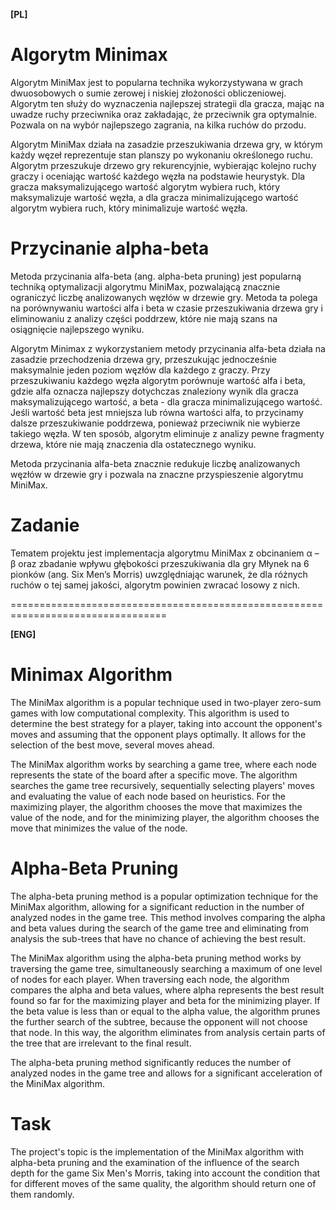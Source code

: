 **[PL]**

# Algorytm Minimax 

Algorytm MiniMax jest to popularna technika wykorzystywana w grach dwuosobowych o sumie zerowej i niskiej złożoności obliczeniowej. Algorytm ten służy do wyznaczenia najlepszej strategii dla gracza, mając na uwadze ruchy przeciwnika oraz zakładając, że przeciwnik gra optymalnie. Pozwala on na wybór najlepszego zagrania, na kilka ruchów do przodu.

Algorytm MiniMax działa na zasadzie przeszukiwania drzewa gry, w którym każdy węzeł reprezentuje stan planszy po wykonaniu określonego ruchu. Algorytm przeszukuje drzewo gry rekurencyjnie, wybierając kolejno ruchy graczy i oceniając wartość każdego węzła na podstawie heurystyk. Dla gracza maksymalizującego wartość algorytm wybiera ruch, który maksymalizuje wartość węzła, a dla gracza minimalizującego wartość algorytm wybiera ruch, który minimalizuje wartość węzła.

# Przycinanie alpha-beta

Metoda przycinania alfa-beta (ang. alpha-beta pruning) jest popularną techniką optymalizacji algorytmu MiniMax, pozwalającą znacznie ograniczyć liczbę analizowanych węzłów w drzewie gry. Metoda ta polega na porównywaniu wartości alfa i beta w czasie przeszukiwania drzewa gry i eliminowaniu z analizy części poddrzew, które nie mają szans na osiągnięcie najlepszego wyniku.

Algorytm Minimax z wykorzystaniem metody przycinania alfa-beta działa na zasadzie przechodzenia drzewa gry, przeszukując jednocześnie maksymalnie jeden poziom węzłów dla każdego z graczy. Przy przeszukiwaniu każdego węzła algorytm porównuje wartość alfa i beta, gdzie alfa oznacza najlepszy dotychczas znaleziony wynik dla gracza maksymalizującego wartość, a beta - dla gracza minimalizującego wartość. Jeśli wartość beta jest mniejsza lub równa wartości alfa, to przycinamy dalsze przeszukiwanie poddrzewa, ponieważ przeciwnik nie wybierze takiego węzła. W ten sposób, algorytm eliminuje z analizy pewne fragmenty drzewa, które nie mają znaczenia dla ostatecznego
wyniku.

Metoda przycinania alfa-beta znacznie redukuje liczbę analizowanych węzłów w drzewie gry i pozwala na znaczne przyspieszenie algorytmu MiniMax. 

# Zadanie

Tematem projektu jest implementacja algorytmu MiniMax z obcinaniem α – β oraz zbadanie wpływu głębokości przeszukiwania dla gry Młynek na 6 pionków (ang. Six Men’s Morris) uwzględniając warunek, że dla różnych ruchów o tej samej jakości, algorytm powinien zwracać losowy z nich.


=================================================================================

**[ENG]**

# Minimax Algorithm
The MiniMax algorithm is a popular technique used in two-player zero-sum games with low computational complexity. This algorithm is used to determine the best strategy for a player, taking into account the opponent's moves and assuming that the opponent plays optimally. It allows for the selection of the best move, several moves ahead.

The MiniMax algorithm works by searching a game tree, where each node represents the state of the board after a specific move. The algorithm searches the game tree recursively, sequentially selecting players' moves and evaluating the value of each node based on heuristics. For the maximizing player, the algorithm chooses the move that maximizes the value of the node, and for the minimizing player, the algorithm chooses the move that minimizes the value of the node.

# Alpha-Beta Pruning

The alpha-beta pruning method is a popular optimization technique for the MiniMax algorithm, allowing for a significant reduction in the number of analyzed nodes in the game tree. This method involves comparing the alpha and beta values during the search of the game tree and eliminating from analysis the sub-trees that have no chance of achieving the best result.

The MiniMax algorithm using the alpha-beta pruning method works by traversing the game tree, simultaneously searching a maximum of one level of nodes for each player. When traversing each node, the algorithm compares the alpha and beta values, where alpha represents the best result found so far for the maximizing player and beta for the minimizing player. If the beta value is less than or equal to the alpha value, the algorithm prunes the further search of the subtree, because the opponent will not choose that node. In this way, the algorithm eliminates from analysis certain parts of the tree that are irrelevant to the final result.

The alpha-beta pruning method significantly reduces the number of analyzed nodes in the game tree and allows for a significant acceleration of the MiniMax algorithm.

# Task

The project's topic is the implementation of the MiniMax algorithm with alpha-beta pruning and the examination of the influence of the search depth for the game Six Men's Morris, taking into account the condition that for different moves of the same quality, the algorithm should return one of them randomly.
